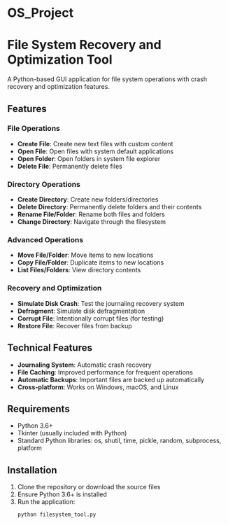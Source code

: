 # OS_Project
# File System Recovery and Optimization Tool

A Python-based GUI application for file system operations with crash recovery and optimization features.

## Features

### File Operations
- **Create File**: Create new text files with custom content
- **Open File**: Open files with system default applications
- **Open Folder**: Open folders in system file explorer
- **Delete File**: Permanently delete files

### Directory Operations
- **Create Directory**: Create new folders/directories
- **Delete Directory**: Permanently delete folders and their contents
- **Rename File/Folder**: Rename both files and folders
- **Change Directory**: Navigate through the filesystem

### Advanced Operations
- **Move File/Folder**: Move items to new locations
- **Copy File/Folder**: Duplicate items to new locations
- **List Files/Folders**: View directory contents

### Recovery and Optimization
- **Simulate Disk Crash**: Test the journaling recovery system
- **Defragment**: Simulate disk defragmentation
- **Corrupt File**: Intentionally corrupt files (for testing)
- **Restore File**: Recover files from backup

## Technical Features
- **Journaling System**: Automatic crash recovery
- **File Caching**: Improved performance for frequent operations
- **Automatic Backups**: Important files are backed up automatically
- **Cross-platform**: Works on Windows, macOS, and Linux

## Requirements
- Python 3.6+
- Tkinter (usually included with Python)
- Standard Python libraries: os, shutil, time, pickle, random, subprocess, platform

## Installation
1. Clone the repository or download the source files
2. Ensure Python 3.6+ is installed
3. Run the application:
   ```bash
   python filesystem_tool.py
